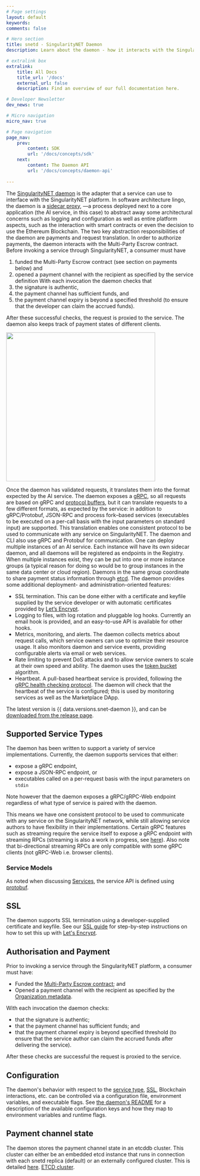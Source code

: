 ```yaml
---
# Page settings
layout: default
keywords:
comments: false

# Hero section
title: snetd - SingularityNET Daemon
description: Learn about the daemon - how it interacts with the SingularityNET Marketplace and the Ethereum Blockchain.

# extralink box
extralink:
    title: All Docs
    title_url: '/docs'
    external_url: false
    description: Find an overview of our full documentation here.

# Developer Newsletter
dev_news: true

# Micro navigation
micro_nav: true

# Page navigation
page_nav:
    prev:
        content: SDK
        url: '/docs/concepts/sdk'
    next:
        content: The Daemon API 
        url: '/docs/concepts/daemon-api'
        
---
```

The [SingularityNET daemon](https://github.com/singnet/snet-daemon) is the adapter that a service can use to interface with the SingularityNET platform.
In software architecture lingo, the daemon is a [sidecar proxy](https://docs.microsoft.com/en-us/azure/architecture/patterns/sidecar), —a process deployed next to a core application (the AI service, in this case) to abstract away some architectural concerns such as logging and configuration as well as entire platform aspects, such as the interaction with smart contracts or even the decision to use the Ethereum Blockchain.
The two key abstraction responsibilities of the daemon are payments and request translation. In order to authorize payments, the daemon interacts with the Multi-Party Escrow contract.
Before invoking a service through SingularityNET, a consumer must have
1. funded the Multi-Party Escrow contract (see section on payments below) and
2. opened a payment channel with the recipient as specified by the service definition
With each invocation the daemon checks that
1. the signature is authentic,
2. the payment channel has sufficient funds, and
3. the payment channel expiry is beyond a specified threshold (to ensure that the developer can claim the accrued funds).

After these successful checks, the request is proxied to the service. The daemon also keeps track of payment states of different clients.

<img src="/assets/img/daemon_diagram.jpg" width="400">

Once the daemon has validated requests, it translates them into the format expected by the AI service. The daemon exposes a [gRPC](https://grpc.io/), so all requests are based on gRPC and [protocol buffers](https://developers.google.com/protocol-buffers/), but it can translate requests to a few different formats, as expected by the service: in addition to gRPC/Protobuf, JSON-RPC and process fork–based services (executables to be executed on a per-call basis with the input parameters on standard input) are supported. This translation enables one consistent protocol to be used to communicate with any service on SingularityNET. The daemon and CLI also use gRPC and Protobuf for communication. One can deploy multiple instances of an AI service. Each instance will have its own sidecar daemon, and all daemons will be registered as endpoints in the Registry. When multiple instances exist, they can be put into one or more instance groups (a typical reason for doing so would be to group instances in the same data center or cloud region). Daemons in the same group coordinate to share payment status information through [etcd](https://coreos.com/etcd/).
The daemon provides some additional deployment- and administration-oriented features:
* SSL termination. This can be done either with a certificate and keyfile supplied by the service developer or with automatic certificates provided by [Let’s Encrypt](https://letsencrypt.org).
* Logging to files, with log rotation and pluggable log hooks. Currently an email hook is
provided, and an easy-to-use API is available for other hooks.
* Metrics, monitoring, and alerts. The daemon collects metrics about request calls, which service owners can use to optimize their resource usage. It also monitors daemon and service events, providing configurable alerts via email or web services.
* Rate limiting to prevent DoS attacks and to allow service owners to scale at their own
speed and ability. The daemon uses the [token bucket](https://en.wikipedia.org/wiki/Token_bucket) algorithm.
* Heartbeat. A pull-based heartbeat service is provided, following the [gRPC health
checking protocol](https://github.com/grpc/grpc/blob/master/doc/health-checking.md). The daemon will check that the heartbeat of the service is configured; this is used by monitoring services as well as the Marketplace DApp.

The latest version is {{ data.versions.snet-daemon }}, and can be [downloaded from the release page](https://github.com/singnet/snet-daemon/releases).

## Supported Service Types

The daemon has been written to support a variety of service implementations. Currently, the daemon supports services that either:

- expose a gRPC endpoint,
- expose a JSON-RPC endpoint, or
- executables called on a per-request basis with the input parameters on `stdin`

Note however that the daemon exposes a gRPC/gRPC-Web endpoint regardless of what type of service is paired with the daemon.

This means we have one consistent protocol to be used to communicate with any service on the SingularityNET network, while still allowing service authors to have flexibility in their implementations. Certain gRPC features such as streaming require the service itself to expose a gRPC endpoint with streaming RPCs (streaming is also a work in progress, see [here](https://github.com/singnet/snet-daemon/issues/195)). Also note that bi-directional streaming RPCs are only compatible with some gRPC clients (not gRPC-Web i.e. browser clients).

### Service Models

As noted when discussing [Services](/docs/concepts/service), the service API is defined using [protobuf](https://developers.google.com/protocol-buffers/docs/reference/proto3-spec#service_definition).

## SSL

The daemon supports SSL termination using a developer-supplied certificate and keyfile. See our [SSL guide](/tutorials/daemon-ssl-setup) for step-by-step instructions on how to set this up with [Let's Encrypt](https://letsencrypt.org/).

## Authorisation and Payment

Prior to invoking a service through the SingularityNET platform, a consumer must have:
- Funded the [Multi-Party Escrow contract](/docs/concepts/multi-party-escrow); and
- Opened a payment channel with the recipient as specified by the [Organization metadata](/docs/concepts/organization-metadata.md).

With each invocation the daemon checks:
- that the signature is authentic;
- that the payment channel has sufficient funds; and
- that the payment channel expiry is beyond specified threshold (to ensure that the service author can claim the accrued funds after delivering the service).

After these checks are successful the request is proxied to the service.

## Configuration

The daemon's behavior with respect to the [service type](#supported-service-types), [SSL](#ssl), Blockchain interactions, etc. can be controlled via a configuration file, environment variables, and executable flags. See [the daemon's README](https://github.com/singnet/snet-daemon#configuration) for a description of the available configuration keys and how they map to environment variables and runtime flags.

## Payment channel state

The daemon stores the payment channel state in an etcddb cluster. This cluster can either be an embedded etcd instance that runs in connection with each snetd replica (default) or an externally configured cluster. This is detailed [here](/docs/concepts/daemon-channel-storage).
[ETCD cluster](/docs/concepts/etcdsetup.md).